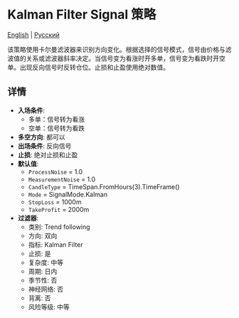 # Kalman Filter Signal 策略
[English](README.md) | [Русский](README_ru.md)

该策略使用卡尔曼滤波器来识别方向变化。根据选择的信号模式，信号由价格与滤波值的关系或滤波器斜率决定。当信号变为看涨时开多单，信号变为看跌时开空单。出现反向信号时反转仓位。止损和止盈使用绝对数值。

## 详情

- **入场条件**:
  - 多单：信号转为看涨
  - 空单：信号转为看跌
- **多空方向**: 都可以
- **出场条件**: 反向信号
- **止损**: 绝对止损和止盈
- **默认值**:
  - `ProcessNoise` = 1.0
  - `MeasurementNoise` = 1.0
  - `CandleType` = TimeSpan.FromHours(3).TimeFrame()
  - `Mode` = SignalMode.Kalman
  - `StopLoss` = 1000m
  - `TakeProfit` = 2000m
- **过滤器**:
  - 类别: Trend following
  - 方向: 双向
  - 指标: Kalman Filter
  - 止损: 是
  - 复杂度: 中等
  - 周期: 日内
  - 季节性: 否
  - 神经网络: 否
  - 背离: 否
  - 风险等级: 中等
